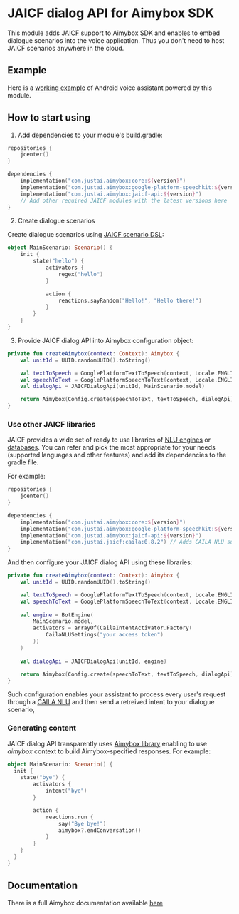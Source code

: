 # JAICF dialog API for Aimybox SDK

This module adds [JAICF](https://github.com/just-ai/jaicf-kotlin) support to Aimybox SDK and enables to embed dialogue scenarios into the voice application.
Thus you don't need to host JAICF scenarios anywhere in the cloud.

## Example

Here is a [working example](https://github.com/just-ai/aimybox-android-assistant/tree/jaicf/app) of Android voice assistant powered by this module.

## How to start using

1. Add dependencies to your module's build.gradle:
```kotlin
repositories {
    jcenter()
}

dependencies {
    implementation("com.justai.aimybox:core:${version}")
    implementation("com.justai.aimybox:google-platform-speechkit:${version}")
    implementation("com.justai.aimybox:jaicf-api:${version}")
    // Add other required JAICF modules with the latest versions here
}
```

2. Create dialogue scenarios

Create dialogue scenarios using [JAICF scenario DSL](https://github.com/just-ai/jaicf-kotlin/wiki/Scenario-DSL):

```kotlin
object MainScenario: Scenario() {
    init {
        state("hello") {
            activators {
                regex("hello")
            }

            action {
                reactions.sayRandom("Hello!", "Hello there!")
            }
        }
    }
}
```

3. Provide JAICF dialog API into Aimybox configuration object:

```kotlin
private fun createAimybox(context: Context): Aimybox {
    val unitId = UUID.randomUUID().toString()

    val textToSpeech = GooglePlatformTextToSpeech(context, Locale.ENGLISH)
    val speechToText = GooglePlatformSpeechToText(context, Locale.ENGLISH)
    val dialogApi = JAICFDialogApi(unitId, MainScenario.model)

    return Aimybox(Config.create(speechToText, textToSpeech, dialogApi))
}
```

### Use other JAICF libraries

JAICF provides a wide set of ready to use libraries of [NLU engines](https://github.com/just-ai/jaicf-kotlin/tree/master/activators) or [databases](https://github.com/just-ai/jaicf-kotlin/tree/master/managers).
You can refer and pick the most appropriate for your needs (supported languages and other features) and add its dependencies to the gradle file.

For example:

```kotlin
repositories {
    jcenter()
}

dependencies {
    implementation("com.justai.aimybox:core:${version}")
    implementation("com.justai.aimybox:google-platform-speechkit:${version}")
    implementation("com.justai.aimybox:jaicf-api:${version}")
    implementation("com.justai.jaicf:caila:0.8.2") // Adds CAILA NLU support
}
```

And then configure your JAICF dialog API using these libraries:

```kotlin
private fun createAimybox(context: Context): Aimybox {
    val unitId = UUID.randomUUID().toString()

    val textToSpeech = GooglePlatformTextToSpeech(context, Locale.ENGLISH)
    val speechToText = GooglePlatformSpeechToText(context, Locale.ENGLISH)
    
    val engine = BotEngine(
        MainScenario.model,
        activators = arrayOf(CailaIntentActivator.Factory(
            CailaNLUSettings("your access token")
        ))
    )
    
    val dialogApi = JAICFDialogApi(unitId, engine)

    return Aimybox(Config.create(speechToText, textToSpeech, dialogApi))
}
```

Such configuration enables your assistant to process every user's request through a [CAILA NLU](https://app.jaicp.com/) and then send a retreived intent to your dialogue scenario,

### Generating content

JAICF dialog API transparently uses [Aimybox library](https://github.com/just-ai/jaicf-kotlin/tree/master/channels/aimybox) enabling to use _aimybox_ context to build Aimybox-specified responses. For example:

```kotlin
object MainScenario: Scenario() {
  init {
    state("bye") {
        activators {
            intent("bye")
        }

        action {
            reactions.run {
                say("Bye bye!")
                aimybox?.endConversation()
            }
        }
    }
  }  
}
```

## Documentation

There is a full Aimybox documentation available [here](https://help.aimybox.com)
